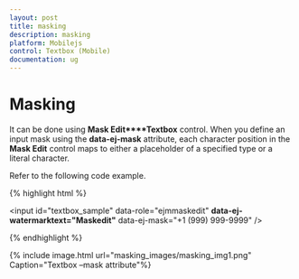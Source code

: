 ```yaml
---
layout: post
title: masking
description: masking
platform: Mobilejs
control: Textbox (Mobile)
documentation: ug
---
```


# Masking

It can be done using **Mask Edit****Textbox** control. When you define an input mask using the **data-ej-mask** attribute, each character position in the **Mask Edit** control maps to either a placeholder of a specified type or a literal character.

Refer to the following code example.

{% highlight html %}


<input id="textbox_sample" data-role="ejmmaskedit" **data-ej-watermarktext="Maskedit"** data-ej-mask="+1 (999) 999-9999" />



{% endhighlight %}



{% include image.html url="masking_images/masking_img1.png" Caption="Textbox –mask attribute"%}

